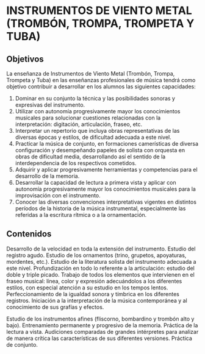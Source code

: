 # **INSTRUMENTOS DE VIENTO METAL (TROMBÓN, TROMPA, TROMPETA Y TUBA)**

## **Objetivos**

La enseñanza de Instrumentos de Viento Metal (Trombón, Trompa, Trompeta y Tuba) en las enseñanzas profesionales de música tendrá como objetivo contribuir a desarrollar en los alumnos las siguientes capacidades:

1) Dominar en su conjunto la técnica y las posibilidades sonoras y expresivas del instrumento.  
2) Utilizar con autonomía progresivamente mayor los conocimientos musicales para solucionar cuestiones relacionadas con la interpretación: digitación, articulación, fraseo, etc.  
3) Interpretar un repertorio que incluya obras representativas de las diversas épocas y estilos, de dificultad adecuada a este nivel.  
4) Practicar la música de conjunto, en formaciones camerísticas de diversa configuración y desempeñando papeles de solista con orquesta en obras de dificultad media, desarrollando así el sentido de la interdependencia de los respectivos cometidos.  
5) Adquirir y aplicar progresivamente herramientas y competencias para el desarrollo de la memoria.  
6) Desarrollar la capacidad de lectura a primera vista y aplicar con autonomía progresivamente mayor los conocimientos musicales para la improvisación con el instrumento.  
7) Conocer las diversas convenciones interpretativas vigentes en distintos períodos de la historia de la música instrumental, especialmente las referidas a la escritura rítmica o a la ornamentación.

## **Contenidos**

Desarrollo de la velocidad en toda la extensión del instrumento. Estudio del registro agudo. Estudio de los ornamentos (trino, grupetos, apoyaturas, mordentes, etc.). Estudio de la literatura solista del instrumento adecuada a este nivel. Profundización en todo lo referente a la articulación: estudio del doble y triple picado. Trabajo de todos los elementos que intervienen en el fraseo musical: línea, color y expresión adecuándolos a los diferentes estilos, con especial atención a su estudio en los tempos lentos. Perfeccionamiento de la igualdad sonora y tímbrica en los diferentes registros. Iniciación a la interpretación de la música contemporánea y al conocimiento de sus grafías y efectos. 

Estudio de los instrumentos afines (fliscorno, bombardino y trombón alto y bajo). Entrenamiento permanente y progresivo de la memoria. Práctica de la lectura a vista. Audiciones comparadas de grandes intérpretes para analizar de manera crítica las características de sus diferentes versiones. Práctica de conjunto.
